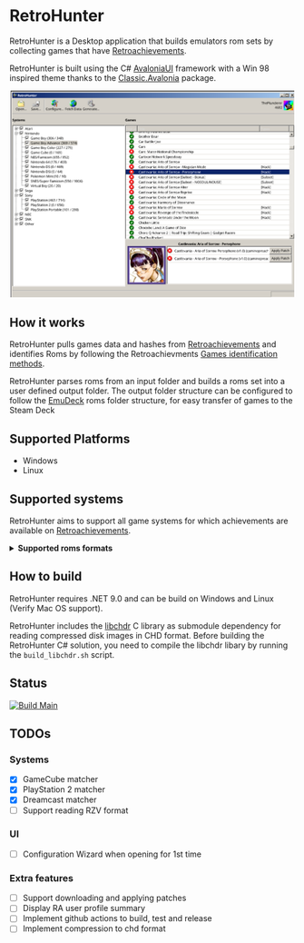 # RetroHunter


RetroHunter is a Desktop application that builds emulators rom sets by collecting games that have [Retroachievements](http://retroachievements.org/).

RetroHunter is built using the C# [AvaloniaUI](https://avaloniaui.net/) framework with a Win 98 inspired theme thanks to the [Classic.Avalonia](https://github.com/BAndysc/Classic.Avalonia) package.

<div style="text-align: center;">
<img src="docs/images/retro_hunter_main_screen.png" alt="application screenshot" width="500" height="auto">
</div>

## How it works

RetroHunter pulls games data and hashes from [Retroachievements](http://retroachievements.org/) and identifies Roms by following the Retroachievments [Games identification methods](https://docs.retroachievements.org/developer-docs/game-identification.html).

RetroHunter parses roms from an input folder and builds a roms set into a user defined output folder. The output folder structure can be configured to follow the [EmuDeck](https://www.emudeck.com/) roms folder structure, for easy transfer of games to the Steam Deck


## Supported Platforms

- Windows
- Linux


## Supported systems

RetroHunter aims to support all game systems for which achievements are available on [Retroachievements](http://retroachievements.org/).

<details>
<summary> 
<b>Supported roms formats</b> 
</summary>

| System                    | Rom format                         |
| ------------------------- | ---------------------------------- |
| Game Boy                  | .gb, .zip                          |
| Game Boy Color            | .gbc, .zip                         |
| Nes                       | .nes, .fds, .zip                   |
| Snes                      | .sfc .smc .zip                     |
| Nintendo 64               | .d64, .ndd, .n64, .v64, .z64, .zip |
| GameCube                  | .iso                               |
| NindendoDS                | .nds, .zip                         |
| Pokemon Mini              | .min, .zip                         |
| Virtual Boy               | .vbs, .zip                         |
| PlayStation               | .cue, .iso, .chd                   |
| PlayStation 2             | .iso, .chd                         |
| Psp                       | .iso, .chd                         |
| Atari2600                 | .a26, .zip                         |
| Atari7800                 | .a78, .zip                         |
| Atari Jaguar              | .j64, .rom, .zip                   |
| Atari Jaguar CD           | .cue, .chd                         |
| Atary Lynx                | .lyx, .zip                         |
| SG-1000                   | .sg                                |
| Master System             | .sms, .zip                         |
| Genesis                   | .md, .zip                          |
| Sega CD                   | .cue, .chd                         |
| Sega 32X                  | .32x, .zip                         |
| Saturn                    | .cue, .chd                         |
| Dreamcast                 | .iso, .chd                         |
| PC Engine                 | .pce, .zip                         |
| PC Engine CD              | .cue, .iso                         |
| PC-8000/8800              | .88d, .cmt, .d88, .t88, .u88, .zip |
| PC-FX                     | .cue, .chd                         |
| NeoGeo CD                 | .cue, .chd                         |
| NeoGeo Pocket             | .ngp, .ngc, .zip                   |
| 3DO                       | .cue, .chd                         |
| Amstrad CPC               |                                    |
| Apple II                  | .ar2, .woz, .zip                   |
| Arcade                    | .zip                               |
| Arcadia 2001              | .bin, .zip                         |
| Arduboy                   | .hex, .bin                         |
| ColecoVision              | .col                               |
| Elektor TV Games Computer |                                    |
| Fairchild Channel F       | .bin, .zip                         |
| Intellivision             | .int, .zip                         |
| Interton VC 4000          | .bin, .zip                         |
| Magnavox Odyssey2         | .bin, .zip                         |
| Mega Duck                 | .bin, .zip                         |
| MSX                       | .rom, .zip                         |
| Uzebox                    |                                    |
| Vectrex                   | .vec, .zip                         |
| Supervision               | .sv, .zip                          |
| WonderSwan                | .ws, .wsc, zip                     |

</details>

## How to build

RetroHunter requires .NET 9.0 and can be build on Windows and Linux (Verify Mac OS support).

RetroHunter includes the [libchdr](https://github.com/rtissera/libchdr) C library as submodule dependency for reading compressed disk images in CHD format. Before building the RetroHunter C# solution, you need to compile the libchdr libary by running the `build_libchdr.sh` script.


## Status

[![Build Main](https://github.com/DavDave1/RetroHunter/actions/workflows/build-main.yml/badge.svg)](https://github.com/DavDave1/RetroHunter/actions/workflows/build-main.yml)


## TODOs

### Systems
- [x] GameCube matcher
- [x] PlayStation 2 matcher
- [x] Dreamcast matcher
- [ ] Support reading RZV format

### UI
- [ ] Configuration Wizard when opening for 1st time


### Extra features
- [ ] Support downloading and applying patches
- [ ] Display RA user profile summary
- [ ] Implement github actions to build, test and release
- [ ] Implement compression to chd format